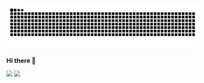 ![](https://github.com/SongJian-99/SongJian-99/blob/output/github-contribution-grid-snake.svg)

### Hi there 👋

![](https://stats.justsong.cn/api/juejin?id=1517786987244510&lang=zh-CN&theme=tokyonight)  ![](https://stats.justsong.cn/api/csdn?id=qq_45745523&lang=zh-CN&theme=tokyonight)

<!--
![Anurag's GitHub stats](https://github-readme-stats.vercel.app/api?username=SongJian-99&show_icons=true&theme=tokyonight) 

[![Ashutosh's github activity graph](https://github-readme-activity-graph.vercel.app/graph?username=SongJian-99&theme=react-dark&layout=compact)](https://github.com/ashutosh00710/github-readme-activity-graph)
--!>



